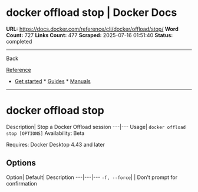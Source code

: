 # docker offload stop | Docker Docs

**URL:** https://docs.docker.com/reference/cli/docker/offload/stop/
**Word Count:** 727
**Links Count:** 477
**Scraped:** 2025-07-16 01:51:40
**Status:** completed

---

Back

[Reference](https://docs.docker.com/reference/)

  * [Get started](https://docs.docker.com/get-started/)   * [Guides](https://docs.docker.com/guides/)   * [Manuals](https://docs.docker.com/manuals/)

* * *

# docker offload stop

Description| Stop a Docker Offload session   ---|---   Usage| `docker offload stop [OPTIONS]`      Availability: Beta 

Requires: Docker Desktop 4.43 and later

## Options

Option| Default| Description   ---|---|---   `-f, --force`| | Don't prompt for confirmation